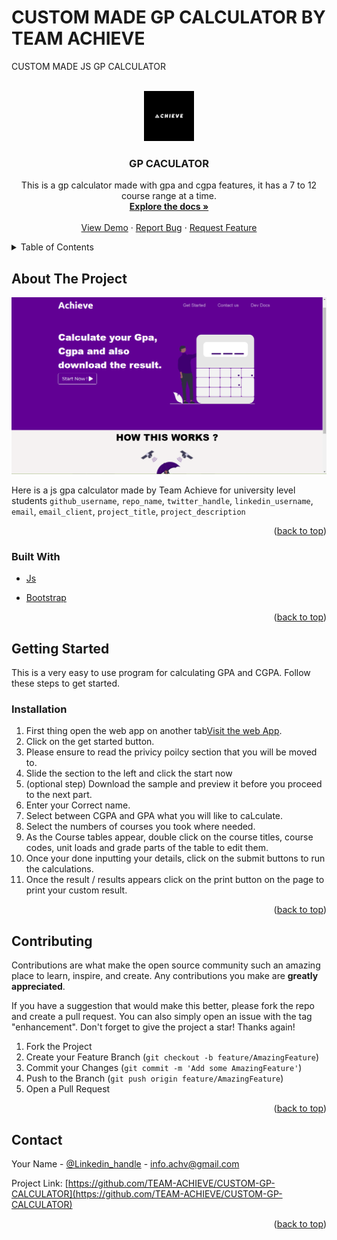 # CUSTOM MADE GP CALCULATOR BY TEAM ACHIEVE
CUSTOM MADE JS GP CALCULATOR

<div id="top"></div>
<!--
*** Thanks for checking out the Best-README-Template. If you have a suggestion
*** that would make this better, please fork the repo and create a pull request
*** or simply open an issue with the tag "enhancement".
*** Don't forget to give the project a star!
*** Thanks again! Now go create something AMAZING! :D
-->



<!-- PROJECT SHIELDS -->
<!--
*** I'm using markdown "reference style" links for readability.
*** Reference links are enclosed in brackets [ ] instead of parentheses ( ).
*** See the bottom of this document for the declaration of the reference variables
*** for contributors-url, forks-url, etc. This is an optional, concise syntax you may use.
*** https://www.markdownguide.org/basic-syntax/#reference-style-links
-->



<!-- PROJECT LOGO -->
<br />
<div align="center">
  <a href="https://github.com/TEAM-ACHIEVE/CUSTOM-GP-CALCULATOR">
    <img src="images/ACHIEVE BLACK AND WHITE.png" alt="Logo" width="80" height="80">
  </a>

<h3 align="center">GP CACULATOR</h3>

  <p align="center">
    This is a gp calculator made with gpa and cgpa features, it has a 7 to 12 course range at a time.
    <br />
    <a href="https://github.com/TEAM-ACHIEVE/CUSTOM-GP-CALCULATOR"><strong>Explore the docs »</strong></a>
    <br />
    <br />
    <a href="https://team-achieve.github.io/CUSTOM-GP-CALCULATOR/">View Demo</a>
    ·
    <a href="https://github.com/TEAM-ACHIEVE/CUSTOM-GP-CALCULATOR/issues">Report Bug</a>
    ·
    <a href="https://github.com/TEAM-ACHIEVE/CUSTOM-GP-CALCULATOR/issues">Request Feature</a>
  </p>
</div>



<!-- TABLE OF CONTENTS -->
<details>
  <summary>Table of Contents</summary>
  <ol>
    <li>
      <a href="#about-the-project">About The Project</a>
      <ul>
        <li><a href="#built-with">Built With</a></li>
      </ul>
    </li>
    <li>
      <a href="#getting-started">Getting Started</a>
      <ul>
        <li><a href="#prerequisites">Prerequisites</a></li>
        <li><a href="#installation">Installation</a></li>
      </ul>
    </li>
    <li><a href="#usage">Usage</a></li>
    <li><a href="#roadmap">Roadmap</a></li>
    <li><a href="#contributing">Contributing</a></li>
    <li><a href="#contact">Contact</a></li>
    <li><a href="#acknowledgments">Acknowledgments</a></li>
  </ol>
</details>



<!-- ABOUT THE PROJECT -->
## About The Project

[![Product Name Screen Shot][product-screenshot]](https://example.com)

Here is a js gpa calculator made by Team Achieve for university level students `github_username`, `repo_name`, `twitter_handle`, `linkedin_username`, `email`, `email_client`, `project_title`, `project_description`

<p align="right">(<a href="#top">back to top</a>)</p>



### Built With

* [Js](https://developer.mozilla.org/en-US/docs/Web/JavaScript)
<!-- * [React.js](https://reactjs.org/)
* [Vue.js](https://vuejs.org/)
* [Angular](https://angular.io/)
* [Svelte](https://svelte.dev/)
* [Laravel](https://laravel.com) -->
* [Bootstrap](https://getbootstrap.com)
<!-- * [JQuery](https://jquery.com) -->

<p align="right">(<a href="#top">back to top</a>)</p>



<!-- GETTING STARTED -->
## Getting Started

This is a very easy to use program for calculating GPA and CGPA.
Follow these steps to get started.
 
### Installation

1. First thing open the web app on another tab[Visit the web App](https://team-achieve.github.io/CUSTOM-GP-CALCULATOR/).
2. Click on the get started button.
3. Please ensure to read the privicy poilcy section that you will be moved to.
4. Slide the section to the left and click the start now
5. (optional step) Download the sample and preview it before you proceed to the next part.
6. Enter your Correct name.
7. Select between CGPA and GPA what you will like to caLculate.
8. Select the numbers of courses you took where needed.
9. As the Course tables appear, double click on the course titles, course codes, unit loads and grade parts of the table to edit them.
10. Once your done inputting your details, click on the submit buttons to run the calculations.
11. Once the result / results appears click on the print button on the page to print your custom result.
<p align="right">(<a href="#top">back to top</a>)</p>



<!-- USAGE EXAMPLES -->
<!-- ## Usage

Use this space to show useful examples of how a project can be used. Additional screenshots, code examples and demos work well in this space. You may also link to more resources.

_For more examples, please refer to the [Documentation](https://example.com)_

<p align="right">(<a href="#top">back to top</a>)</p> -->


<!-- CONTRIBUTING -->
## Contributing

Contributions are what make the open source community such an amazing place to learn, inspire, and create. Any contributions you make are **greatly appreciated**.

If you have a suggestion that would make this better, please fork the repo and create a pull request. You can also simply open an issue with the tag "enhancement".
Don't forget to give the project a star! Thanks again!

1. Fork the Project
2. Create your Feature Branch (`git checkout -b feature/AmazingFeature`)
3. Commit your Changes (`git commit -m 'Add some AmazingFeature'`)
4. Push to the Branch (`git push origin feature/AmazingFeature`)
5. Open a Pull Request

<p align="right">(<a href="#top">back to top</a>)</p>



<!-- LICENSE -->
<!-- ## License

Distributed under the view our License. See `LICENSE.txt` for more information.

<p align="right">(<a href="#top">back to top</a>)</p>
 -->


<!-- CONTACT -->
## Contact

Your Name - [@Linkedin_handle](https://www.linkedin.com/company/achieve-digital-agency) - info.achv@gmail.com

Project Link: [https://github.com/TEAM-ACHIEVE/CUSTOM-GP-CALCULATOR](https://github.com/TEAM-ACHIEVE/CUSTOM-GP-CALCULATOR)

<p align="right">(<a href="#top">back to top</a>)</p>



<!-- ACKNOWLEDGMENTS -->
<!-- ## Acknowledgments

* []()
* []()
* []() -->

<!-- <p align="right">(<a href="#top">back to top</a>)</p> -->



<!-- MARKDOWN LINKS & IMAGES -->
<!-- https://www.markdownguide.org/basic-syntax/#reference-style-links -->
[contributors-shield]: https://img.shields.io/github/contributors/TEAM-ACHIEVE/CUSTOM-GP-CALCULATOR.svg?style=for-the-badge
[contributors-url]: https://github.com/TEAM-ACHIEVE/CUSTOM-GP-CALCULATOR/graphs/contributors
[forks-shield]: https://img.shields.io/github/forks/TEAM-ACHIEVE/CUSTOM-GP-CALCULATOR.svg?style=for-the-badge
[forks-url]: https://github.com/TEAM-ACHIEVE/CUSTOM-GP-CALCULATOR/network/members
[stars-shield]: https://img.shields.io/github/stars/TEAM-ACHIEVE/CUSTOM-GP-CALCULATOR.svg?style=for-the-badge
[stars-url]: https://github.com/TEAM-ACHIEVE/CUSTOM-GP-CALCULATOR/stargazers
[issues-shield]: https://img.shields.io/github/issues/TEAM-ACHIEVE/CUSTOM-GP-CALCULATOR.svg?style=for-the-badge
[issues-url]: https://github.com/TEAM-ACHIEVE/CUSTOM-GP-CALCULATOR/issues
[license-shield]: https://img.shields.io/github/license/TEAM-ACHIEVE/CUSTOM-GP-CALCULATOR.svg?style=for-the-badge
[license-url]: https://github.com/TEAM-ACHIEVE/CUSTOM-GP-CALCULATOR/blob/master/LICENSE.txt
[linkedin-shield]: https://img.shields.io/badge/-LinkedIn-black.svg?style=for-the-badge&logo=linkedin&colorB=555
[linkedin-url]: https://www.linkedin.com/company/achieve-digital-agency
[product-screenshot]: images/screenshot.png
